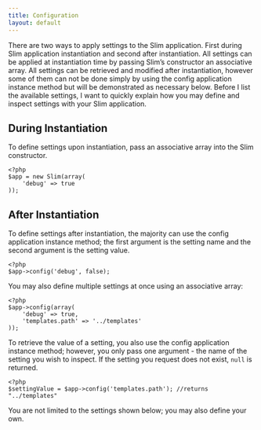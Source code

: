 ```yaml
---
title: Configuration
layout: default
---
```


There are two ways to apply settings to the Slim application. First during Slim application instantiation and second
after instantiation. All settings can be applied at instantiation time by passing Slim’s constructor an associative
array. All settings can be retrieved and modified after instantiation, however some of them can not be done simply by
using the config application instance method but will be demonstrated as necessary below. Before I list the available
settings, I want to quickly explain how you may define and inspect settings with your Slim application.

## During Instantiation

To define settings upon instantiation, pass an associative array into the Slim constructor.

    <?php
    $app = new Slim(array(
        'debug' => true
    ));

## After Instantiation

To define settings after instantiation, the majority can use the config application instance method; the first
argument is the setting name and the second argument is the setting value.

    <?php
    $app->config('debug', false);

You may also define multiple settings at once using an associative array:

    <?php
    $app->config(array(
        'debug' => true,
        'templates.path' => '../templates'
    ));

To retrieve the value of a setting, you also use the config application instance method; however, you only pass one
argument - the name of the setting you wish to inspect. If the setting you request does not exist, `null` is returned.

    <?php
    $settingValue = $app->config('templates.path'); //returns "../templates"

You are not limited to the settings shown below; you may also define your own.
